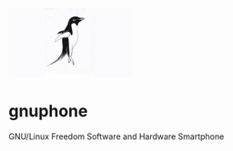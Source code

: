 ![Alt text](gnuphone-image-small.jpg?raw=true)
# gnuphone
GNU/Linux Freedom Software and Hardware Smartphone
